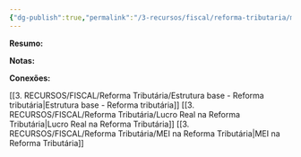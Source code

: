 ```yaml
---
{"dg-publish":true,"permalink":"/3-recursos/fiscal/reforma-tributaria/mei-na-reforma-tributaria/","dgPassFrontmatter":true,"created":"2025-08-19T21:25:11.758-03:00","updated":"2025-08-22T00:00:35.600-03:00"}
---
```


**Resumo:**



**Notas:**



**Conexões:**

[[3. RECURSOS/FISCAL/Reforma Tributária/Estrutura base - Reforma tributária\|Estrutura base - Reforma tributária]]
[[3. RECURSOS/FISCAL/Reforma Tributária/Lucro Real na Reforma Tributária\|Lucro Real na Reforma Tributária]]
[[3. RECURSOS/FISCAL/Reforma Tributária/MEI na Reforma Tributária\|MEI na Reforma Tributária]]